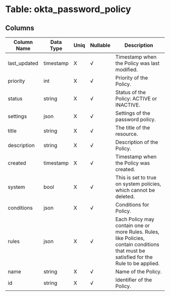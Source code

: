 # Table: okta_password_policy

## Columns 

|  Column Name   |  Data Type  | Uniq | Nullable | Description | 
|  ----  | ----  | ----  | ----  | ---- | 
| last_updated | timestamp | X | √ | Timestamp when the Policy was last modified. | 
| priority | int | X | √ | Priority of the Policy. | 
| status | string | X | √ | Status of the Policy: ACTIVE or INACTIVE. | 
| settings | json | X | √ | Settings of the password policy. | 
| title | string | X | √ | The title of the resource. | 
| description | string | X | √ | Description of the Policy. | 
| created | timestamp | X | √ | Timestamp when the Policy was created. | 
| system | bool | X | √ | This is set to true on system policies, which cannot be deleted. | 
| conditions | json | X | √ | Conditions for Policy. | 
| rules | json | X | √ | Each Policy may contain one or more Rules. Rules, like Policies, contain conditions that must be satisfied for the Rule to be applied. | 
| name | string | X | √ | Name of the Policy. | 
| id | string | X | √ | Identifier of the Policy. | 


